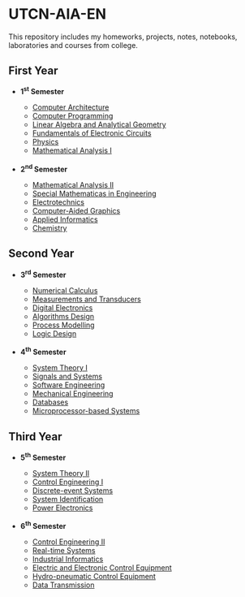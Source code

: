 <h1>UTCN-AIA-EN</h1>
This repository includes my homeworks, projects, notes, notebooks, laboratories and courses from college.

<h2>First Year</h2>
<ul><li><b>1<sup>st</sup> Semester</b></li>
<ul>
	<li><a href="https://github.com/RadAntonio/UTCN-AIA-EN/tree/main/FirstYear/Semester%201/Computer%20Architecture">Computer Architecture</a></li>
	<li><a href="https://github.com/RadAntonio/UTCN-AIA-EN/tree/main/FirstYear/Semester%201/Computer%20Programming">Computer Programming</a></li>
	<li><a href="https://github.com/RadAntonio/UTCN-AIA-EN/tree/main/FirstYear/Semester%201/Linear%20Algebra%20and%20Analytical%20Geometry">Linear Algebra and Analytical Geometry</a></li>
	<li><a href="https://github.com/RadAntonio/UTCN-AIA-EN/tree/main/FirstYear/Semester%201/Fundamentals%20of%20Electronic%20Circuits">Fundamentals of Electronic Circuits</a></li>
	<li><a href="https://github.com/RadAntonio/UTCN-AIA-EN/tree/main/FirstYear/Semester%201/Physics">Physics</a></li>
	<li><a href="https://github.com/RadAntonio/UTCN-AIA-EN/tree/main/FirstYear/Semester%201/Mathematical%20Analysis%20I">Mathematical Analysis I</a></li>

<br>
</ul><li><b>2<sup>nd</sup> Semester</b></li>
<ul>
	<li><a href="https://github.com/RadAntonio/UTCN-AIA-EN/tree/main/FirstYear/Semester2/Mathematical%20Analysis%20II">Mathematical Analysis II</a></li>
	<li><a href="https://github.com/RadAntonio/UTCN-AIA-EN/tree/main/FirstYear/Semester2/Special%20Mathematicas%20in%20Engineering">Special Mathematicas in Engineering</a></li>
	<li><a href="https://github.com/RadAntonio/UTCN-AIA-EN/tree/main/FirstYear/Semester2/Electrotechnics">Electrotechnics</a></li>
	<li><a href="https://github.com/RadAntonio/UTCN-AIA-EN/tree/main/FirstYear/Semester2/Computerr-aided%20Grapghics">Computer-Aided Graphics</a></li>
	<li><a href="https://github.com/RadAntonio/UTCN-AIA-EN/tree/main/FirstYear/Semester2/Applied%20Informatics">Applied Informatics</a></li>
	<li><a href="https://github.com/RadAntonio/UTCN-AIA-EN/tree/main/FirstYear/Semester2/Chemistry">Chemistry</a></li>
</ul>
</ul>

<h2>Second Year</h2>
<ul><li><b>3<sup>rd</sup> Semester</b></li>
<ul>
	<li><a href="https://github.com/RadAntonio/UTCN-AIA-EN/tree/main/SecondYear/Semester%201/Measurements%20and%20Transducers">Numerical Calculus</a></li>
	<li><a href="">Measurements and Transducers</a></li>
	<li><a href="https://github.com/RadAntonio/UTCN-AIA-EN/tree/main/SecondYear/Semester%201/Digital%20Electronics">Digital Electronics</a></li>
	<li><a href="https://github.com/RadAntonio/UTCN-AIA-EN/tree/main/SecondYear/Semester%201/Algorithm%20Design">Algorithms Design</a></li>
	<li><a href="">Process Modelling</a></li>
	<li><a href="https://github.com/RadAntonio/UTCN-AIA-EN/tree/main/SecondYear/Semester%201/Logic%20Design">Logic Design</a></li>

</ul>
	
<br>
<li><b>4<sup>th</sup> Semester</b></li>
<ul>
	<li><a href="">System Theory I </a></li>
	<li><a href="">Signals and Systems</a></li>
	<li><a href="">Software Engineering</a></li>
	<li><a href="">Mechanical Engineering</a></li>
	<li><a href="">Databases</a></li>
	<li><a href="">Microprocessor-based Systems</a></li>
</ul>
</ul>

<h2>Third Year</h2>
<ul><li><b>5<sup>th</sup> Semester</b></li>
<ul>
	<li><a href="">System Theory II</a></li>
	<li><a href="">Control Engineering I</a></li>
	<li><a href="">Discrete-event Systems</a></li>
	<li><a href="">System Identification</a></li>
	<li><a href="">Power Electronics</a></li>
</ul>

<br>
<li><b>6<sup>th</sup> Semester</b></li>
<ul>
	<li><a href="https://github.com/RadAntonio/UTCN-AIA-EN/tree/main/ThirdYear/Semester%202/Control%20Engineering%202">Control Engineering II</a></li>
	<li><a href="">Real-time Systems</a></li>
	<li><a href="https://github.com/RadAntonio/UTCN-AIA-EN/tree/main/ThirdYear/Semester%202/Industrial%20Informatics">Industrial Informatics</a></li>
	<li><a href="">Electric and Electronic Control Equipment</a></li>
	<li><a href="">Hydro-pneumatic Control Equipment</a></li>
	<li><a href="">Data Transmission</a></li>
</ul>